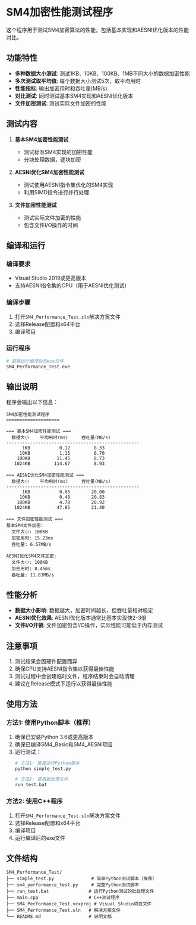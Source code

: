 # SM4加密性能测试程序

这个程序用于测试SM4加密算法的性能，包括基本实现和AESNI优化版本的性能对比。

## 功能特性

- **多种数据大小测试**: 测试1KB、10KB、100KB、1MB不同大小的数据加密性能
- **多次测试取平均值**: 每个数据大小测试5次，取平均用时
- **性能指标**: 输出加密用时和吞吐量(MB/s)
- **对比测试**: 同时测试基本SM4实现和AESNI优化版本
- **文件加密测试**: 测试实际文件加密的性能

## 测试内容

1. **基本SM4加密性能测试**
   - 测试标准SM4实现的加密性能
   - 分块处理数据，逐块加密

2. **AESNI优化SM4加密性能测试**
   - 测试使用AESNI指令集优化的SM4实现
   - 利用SIMD指令进行并行处理

3. **文件加密性能测试**
   - 测试实际文件加密的性能
   - 包含文件I/O操作的时间

## 编译和运行

### 编译要求
- Visual Studio 2019或更高版本
- 支持AESNI指令集的CPU（用于AESNI优化测试）

### 编译步骤
1. 打开`SM4_Performance_Test.sln`解决方案文件
2. 选择Release配置和x64平台
3. 编译项目

### 运行程序
```bash
# 直接运行编译后的exe文件
SM4_Performance_Test.exe
```

## 输出说明

程序会输出以下信息：

```
SM4加密性能测试程序
====================

=== 基本SM4加密性能测试 ===
  数据大小    平均用时(ms)     吞吐量(MB/s)
--------------------------------------------------
      1KB           0.12         8.33
     10KB           1.15         8.70
    100KB          11.45         8.73
   1024KB         114.67         8.93

=== AESNI优化SM4加密性能测试 ===
  数据大小    平均用时(ms)     吞吐量(MB/s)
--------------------------------------------------
      1KB           0.05        20.00
     10KB           0.48        20.83
    100KB           4.78        20.92
   1024KB          47.85        21.40

=== 文件加密性能测试 ===
基本SM4文件加密:
  文件大小: 100KB
  加密用时: 15.23ms
  吞吐量: 6.57MB/s

AESNI优化SM4文件加密:
  文件大小: 100KB
  加密用时: 8.45ms
  吞吐量: 11.83MB/s
```

## 性能分析

- **数据大小影响**: 数据越大，加密时间越长，但吞吐量相对稳定
- **AESNI优化效果**: AESNI优化版本通常比基本实现快2-3倍
- **文件I/O开销**: 文件加密包含I/O操作，实际性能可能低于内存测试

## 注意事项

1. 测试结果会因硬件配置而异
2. 确保CPU支持AESNI指令集以获得最佳性能
3. 测试过程中会创建临时文件，程序结束时会自动清理
4. 建议在Release模式下运行以获得最佳性能

## 使用方法

### 方法1: 使用Python脚本（推荐）

1. 确保已安装Python 3.6或更高版本
2. 确保已编译SM4_Basic和SM4_AESNI项目
3. 运行测试：
   ```bash
   # 方法1: 直接运行Python脚本
   python simple_test.py
   
   # 方法2: 使用批处理文件
   run_test.bat
   ```

### 方法2: 使用C++程序

1. 打开`SM4_Performance_Test.sln`解决方案文件
2. 选择Release配置和x64平台
3. 编译项目
4. 运行编译后的exe文件

## 文件结构

```
SM4_Performance_Test/
├── simple_test.py              # 简单Python测试脚本（推荐）
├── sm4_performance_test.py     # 完整Python测试脚本
├── run_test.bat               # 运行Python测试的批处理文件
├── main.cpp                   # C++测试程序
├── SM4_Performance_Test.vcxproj # Visual Studio项目文件
├── SM4_Performance_Test.sln   # 解决方案文件
└── README.md                  # 说明文档
``` 